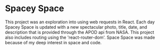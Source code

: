 # Spacey Space
This project was an exploration into using web requests in React. Each day Spacey Space is updated with a new spectacular photo, title, date, and description that is provided through the APOD api from NASA. This project also includes routing using the 'react-router-dom'. Space Space was made because of my deep interest in space and code. 
